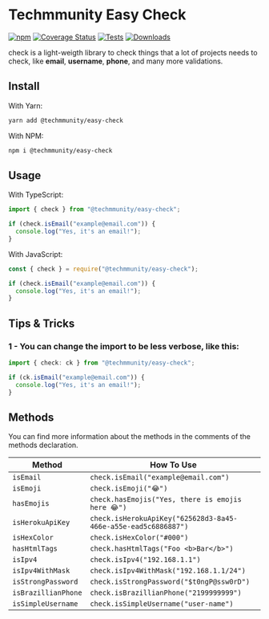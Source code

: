 # Techmmunity Easy Check

[![npm](https://img.shields.io/npm/v/@techmmunity/easy-check.svg?color=CC3534)](https://www.npmjs.com/package/@techmmunity/easy-check) <space> [![Coverage Status](https://coveralls.io/repos/github/Techmmunity/easy-check/badge.svg?branch=master)](https://coveralls.io/github/Techmmunity/easy-check?branch=master) <space> [![Tests](https://github.com/Techmmunity/easy-check/workflows/tests/badge.svg)]() <space> [![Downloads](https://img.shields.io/npm/dw/@techmmunity/easy-check.svg)](https://www.npmjs.com/package/@techmmunity/easy-check)

check is a light-weigth library to check things that a lot of projects needs to check, like **email**, **username**, **phone**, and many more validations.

## Install

With Yarn:

```sh
yarn add @techmmunity/easy-check
```

With NPM:

```sh
npm i @techmmunity/easy-check
```

## Usage

With TypeScript:

```ts
import { check } from "@techmmunity/easy-check";

if (check.isEmail("example@email.com")) {
  console.log("Yes, it's an email!");
}
```

With JavaScript:

```js
const { check } = require("@techmmunity/easy-check");

if (check.isEmail("example@email.com")) {
  console.log("Yes, it's an email!");
}
```

## Tips & Tricks

### 1 - You can change the import to be less verbose, like this:

```ts
import { check: ck } from "@techmmunity/easy-check";

if (ck.isEmail("example@email.com")) {
  console.log("Yes, it's an email!");
}
```

## Methods

You can find more information about the methods in the comments of the methods declaration.

| Method              | How To Use                                                     |
| ------------------- | -------------------------------------------------------------- |
| `isEmail`           | `check.isEmail("example@email.com")`                           |
| `isEmoji`           | `check.isEmoji("😂")`                                          |
| `hasEmojis`         | `check.hasEmojis("Yes, there is emojis here 😂")`              |
| `isHerokuApiKey`    | `check.isHerokuApiKey("625628d3-8a45-466e-a55e-ead5c6886887")` |
| `isHexColor`        | `check.isHexColor("#000")`                                     |
| `hasHtmlTags`       | `check.hasHtmlTags("Foo <b>Bar</b>")`                          |
| `isIpv4`            | `check.isIpv4("192.168.1.1")`                                  |
| `isIpv4WithMask`    | `check.isIpv4WithMask("192.168.1.1/24")`                       |
| `isStrongPassword`  | `check.isStrongPassword("$t0ngP@ssw0rD")`                      |
| `isBrazillianPhone` | `check.isBrazillianPhone("2199999999")`                        |
| `isSimpleUsername`  | `check.isSimpleUsername("user-name")`                          |
